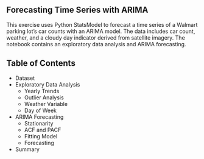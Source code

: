 ## Forecasting Time Series with ARIMA

This exercise uses Python StatsModel to forecast a time series of a Walmart parking lot’s car counts with an ARIMA model. The data includes car count, weather, and a cloudy day indicator derived from satellite imagery. The notebook contains an exploratory data analysis and ARIMA forecasting.

## Table of Contents

* Dataset 
* Exploratory Data Analysis
	* Yearly Trends
	* Outlier Analysis
	* Weather Variable
	* Day of Week
* ARIMA Forecasting
	* Stationarity
	* ACF and PACF
	* Fitting Model
	* Forecasting 
* Summary